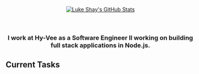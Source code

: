 <div align="center">
  <a href="https://github.com/lukeshay">
    <img align="center" src="https://github-readme-stats.vercel.app/api?username=lukeshay&show_icons=true&count_private=true&include_all_commits=true" alt="Luke Shay's GitHub Stats" />
  </a>
</div>

<br />
<br />

<div align="center">
  <h3>I work at Hy-Vee as a Software Engineer II working on building full stack applications in Node.js.</h3>
</div>

## Current Tasks
